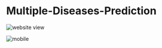 # Multiple-Diseases-Prediction
![website view](https://github.com/NMNayan57/Multiple-Diseases-Prediction/assets/72163807/28910571-f3e8-489a-b590-6b0f03226348)

![mobile](https://github.com/NMNayan57/Multiple-Diseases-Prediction/assets/72163807/54c123e2-3cfb-435e-89d9-6de05b2a40dd)
